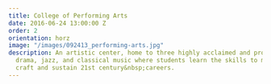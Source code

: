 ```yaml
---
title: College of Performing Arts
date: 2016-06-24 13:00:00 Z
order: 2
orientation: horz
image: "/images/092413_performing-arts.jpg"
description: An artistic center, home to three highly acclaimed and progressive schools
  drama, jazz, and classical music where students learn the skills to master their
  craft and sustain 21st century&nbsp;careers.
---
```


